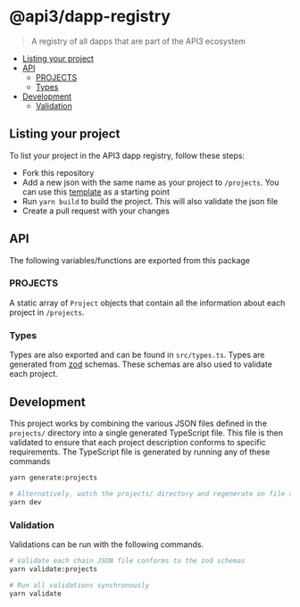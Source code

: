 # @api3/dapp-registry

> A registry of all dapps that are part of the API3 ecosystem


- [Listing your project](#listing-your-project)
- [API](#api)
  - [PROJECTS](#projects)
  - [Types](#types)
- [Development](#development)
  - [Validation](#validation)

## Listing your project

To list your project in the API3 dapp registry, follow these steps:

- Fork this repository
- Add a new json with the same name as your project to `/projects`. You can use this [template](./projects/sample-datafeed.json) as a starting point
- Run `yarn build` to build the project. This will also validate the json file
- Create a pull request with your changes

## API

The following variables/functions are exported from this package

### PROJECTS

A static array of `Project` objects that contain all the information about each project in `/projects`.

### Types

Types are also exported and can be found in `src/types.ts`.
Types are generated from [zod](https://github.com/colinhacks/zod) schemas.
These schemas are also used to validate each project.

## Development

This project works by combining the various JSON files defined in the `projects/` directory into a single generated TypeScript file.
This file is then validated to ensure that each project description conforms to specific requirements.
The TypeScript file is generated by running any of these commands

```sh
yarn generate:projects

# Alternatively, watch the projects/ directory and regenerate on file change
yarn dev
```

### Validation

Validations can be run with the following commands.

```sh
# Validate each chain JSON file conforms to the zod schemas
yarn validate:projects

# Run all validations synchronously
yarn validate
```